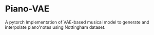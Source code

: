 # Piano-VAE
A pytorch Implementation of VAE-based musical model to generate and interpolate piano'notes using Nottingham dataset.
